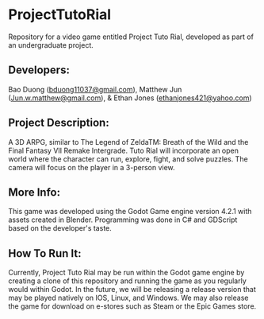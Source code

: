 # ProjectTutoRial
Repository for a video game entitled Project Tuto Rial, developed as part of an undergraduate project.

## Developers:
Bao Duong (bduong11037@gmail.com),
Matthew Jun (Jun.w.matthew@gmail.com), &
Ethan Jones (ethanjones421@yahoo.com)

## Project Description:
A 3D ARPG, similar to The Legend of ZeldaTM: Breath of the Wild and the Final Fantasy VII Remake Intergrade.
Tuto Rial will incorporate an open world where the character can run, explore, fight, and solve puzzles. 
The camera will focus on the player in a 3-person view.

## More Info:
This game was developed using the Godot Game engine version 4.2.1 with assets created in Blender.
Programming was done in C# and GDScript based on the developer's taste.

## How To Run It:
Currently, Project Tuto Rial may be run within the Godot game engine by creating a clone of this repository
and running the game as you regularly would within Godot.
In the future, we will be releasing a release version that may be played natively on IOS, Linux, and Windows.
We may also release the game for download on e-stores such as Steam or the Epic Games store.
